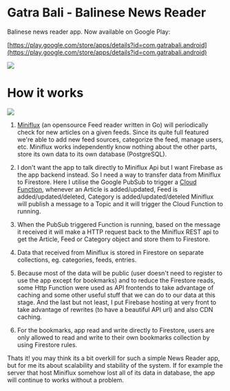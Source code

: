 # Gatra Bali - Balinese News Reader

Balinese news reader app. Now available on Google Play:

[https://play.google.com/store/apps/details?id=com.gatrabali.android](https://play.google.com/store/apps/details?id=com.gatrabali.android)

<img src="https://raw.githubusercontent.com/apps4bali/gatrabali-app/master/appstore/v1.0.0/Banner.png"/>


# How it works
<img src="https://raw.githubusercontent.com/apps4bali/gatrabali-app/master/howitworks.png"/>

1. [Miniflux](https://github.com/apps4bali/miniflux) (an opensource Feed reader written in Go) will periodically check for new articles on a given feeds. Since its quite full featured we're able to add new feed sources, categorize the feed, manage users, etc. Miniflux works independently know nothing about the other parts, store its own data to its own database (PostgreSQL).

1. I don't want the app to talk directly to Miniflux Api but I want Firebase as the app backend instead. So I need a way to transfer data from Miniflux to Firestore. Here I utilise the Google PubSub to trigger a [Cloud Function](https://github.com/apps4bali/gatrabali-functions), whenever an Article is added/updated, Feed is added/updated/deleted, Category is added/updated/deteled Miniflux will publish a message to a Topic and it will trigger the Cloud Function to running. 

1. When the PubSub triggered Function is running, based on the message it received it will make a HTTP request back to the Miniflux REST api to get the Article, Feed or Category object and store them to Firestore.

1. Data that received from Miniflux is stored in Firestore on separate collections, eg. categories, feeds, entries.

1. Because most of the data will be public (user doesn't need to register to use the app except for bookmarks) and to reduce the Firestore reads, some Http Function were used as API frontends to take advantage of caching and some other useful stuff that we can do to our data at this stage. And the last but not least, I put Firebase hosting at very front to take advantage of rewrites (to have a beautiful API url) and also CDN caching.

1. For the bookmarks, app read and write directly to Firestore, users are only allowed to read and write to their own bookmarks collection by using Firestore rules.

Thats it! you may think its a bit overkill for such a simple News Reader app, but for me its about scalability and stability of the system. If for example the server that host Miniflux somehow lost all of its data in database, the app will continue to works without a problem.
